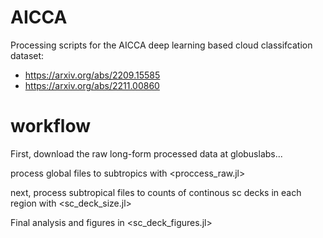 # AICCA

Processing scripts for the AICCA deep learning based cloud classifcation dataset:
* https://arxiv.org/abs/2209.15585
* https://arxiv.org/abs/2211.00860


# workflow

First, download the raw long-form processed data at globuslabs...

process global files to subtropics with <proccess_raw.jl>

next, process subtropical files to counts of continous sc decks in each region with <sc_deck_size.jl>

Final analysis and figures in <sc_deck_figures.jl>
